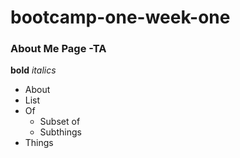 # bootcamp-one-week-one

### About Me Page -TA

**bold**
_italics_

- About
- List
- Of
  - Subset of
  - Subthings
- Things
